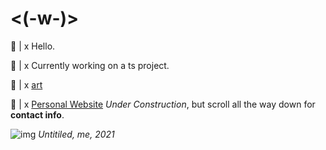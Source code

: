 # <(-w-)>

💬 |  x Hello.

🍊 |  x Currently working on a ts project.

🎨 |  x [art](https://pixiv.me/shokkuun)

🔗 |  x [Personal Website](https://www.shokkunn.art/) _Under Construction_, but scroll all the way down for **contact info**.

![img](https://cdnb.artstation.com/p/assets/images/images/043/292/091/large/shokkunn-asset.jpg?1636864637)
_Untitiled, me, 2021_


